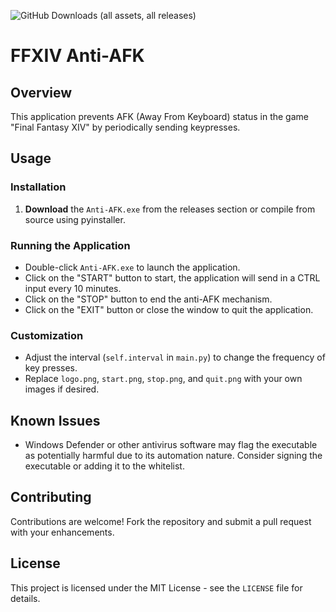 ![GitHub Downloads (all assets, all releases)](https://img.shields.io/github/downloads/sevu11/ffxiv-anti-afk/total)

# FFXIV Anti-AFK

## Overview
This application prevents AFK (Away From Keyboard) status in the game "Final Fantasy XIV" by periodically sending keypresses.

## Usage

### Installation
1. **Download** the `Anti-AFK.exe` from the releases section or compile from source using pyinstaller.

### Running the Application
- Double-click `Anti-AFK.exe` to launch the application.
- Click on the "START" button to start, the application will send in a CTRL input every 10 minutes.
- Click on the "STOP" button to end the anti-AFK mechanism.
- Click on the "EXIT" button or close the window to quit the application.

### Customization
- Adjust the interval (`self.interval` in `main.py`) to change the frequency of key presses.
- Replace `logo.png`, `start.png`, `stop.png`, and `quit.png` with your own images if desired.

## Known Issues
- Windows Defender or other antivirus software may flag the executable as potentially harmful due to its automation nature. Consider signing the executable or adding it to the whitelist.

## Contributing
Contributions are welcome! Fork the repository and submit a pull request with your enhancements.

## License
This project is licensed under the MIT License - see the `LICENSE` file for details.